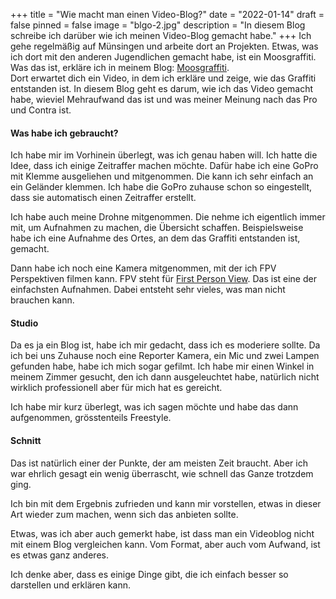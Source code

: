 +++
title = "Wie macht man einen Video-Blog?"
date = "2022-01-14"
draft = false
pinned = false
image = "blgo-2.jpg"
description = "In diesem Blog schreibe ich darüber wie ich meinen Video-Blog gemacht habe."
+++
Ich gehe regelmäßig auf Münsingen und arbeite dort an Projekten. Etwas, was ich dort mit den anderen Jugendlichen gemacht habe, ist ein Moosgraffiti. Was das ist, erkläre ich in meinem Blog: [Moosgraffiti](https://www.joschatschanz.ch/moos-graffiti/).\
Dort erwartet dich ein Video, in dem ich erkläre und zeige, wie das Graffiti entstanden ist. In diesem Blog geht es darum, wie ich das Video gemacht habe, wieviel Mehraufwand das ist und was meiner Meinung nach das Pro und Contra ist.

#### **Was habe ich gebraucht?**

Ich habe mir im Vorhinein überlegt, was ich genau haben will. Ich hatte die Idee, dass ich einige Zeitraffer machen möchte. Dafür habe ich eine GoPro mit Klemme ausgeliehen und mitgenommen. Die kann ich sehr einfach an ein Geländer klemmen. Ich habe die GoPro zuhause schon so eingestellt, dass sie automatisch einen Zeitraffer erstellt.

Ich habe auch meine Drohne mitgenommen. Die nehme ich eigentlich immer mit, um Aufnahmen zu machen, die Übersicht schaffen. Beispielsweise habe ich eine Aufnahme des Ortes, an dem das Graffiti entstanden ist, gemacht. 

Dann habe ich noch eine Kamera mitgenommen, mit der ich FPV Perspektiven filmen kann. FPV steht für [First Person View](https://de.wikipedia.org/wiki/First_Person_View). Das ist eine der einfachsten Aufnahmen. Dabei entsteht sehr vieles, was man nicht brauchen kann.

#### **Studio**

Da es ja ein Blog ist, habe ich mir gedacht, dass ich es moderiere sollte. Da ich bei uns Zuhause noch eine Reporter Kamera, ein Mic und zwei Lampen gefunden habe, habe ich mich sogar gefilmt. Ich habe mir einen Winkel in meinem Zimmer gesucht, den ich dann ausgeleuchtet habe, natürlich nicht wirklich professionell aber für mich hat es gereicht.

Ich habe mir kurz überlegt, was ich sagen möchte und habe das dann aufgenommen, grösstenteils Freestyle.

#### Schnitt

Das ist natürlich einer der Punkte, der am meisten Zeit braucht. Aber ich war ehrlich gesagt ein wenig überrascht, wie schnell das Ganze trotzdem ging. 

Ich bin mit dem Ergebnis zufrieden und kann mir vorstellen, etwas in dieser Art wieder zum machen, wenn sich das anbieten sollte.

Etwas, was ich aber auch gemerkt habe, ist dass man ein Videoblog nicht mit einem Blog vergleichen kann. Vom Format, aber auch vom Aufwand, ist es etwas ganz anderes. 

Ich denke aber, dass es einige Dinge gibt, die ich einfach besser so darstellen und erklären kann.